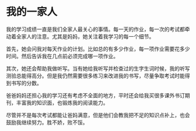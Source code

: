 # 我的一家人

我的学习成绩一直是我们全家人最关心的事情。每一天的作业，每一次的考试都牵动着全家人的注意。尤其是妈妈，她关注着我学习的每一个细节。

首先，她会问我对每天作业的计划。比如总的有多少作业，每一项作业需要花多少时间。然后告诉我在几点前必须完成哪一项作业。

其次，她还会帮助我做听写。当有她给我听写并检查过的生字生词时候，我的听写测验总能得高分。但是我仍然需要很多练习来改进我的书写，尽量争取考试时能得到书写的分数。

爸爸妈妈还担心我的学习还有考虑不全面的地方，平时还会给我买很多课外书订期刊，丰富我的知识面，也锻炼我的阅读能力。

尽管并不是每次考试都能让爸妈满意，但是他们会教我把不足的知识点补上，也会鼓励我继续努力。胜不娇，败不馁。


